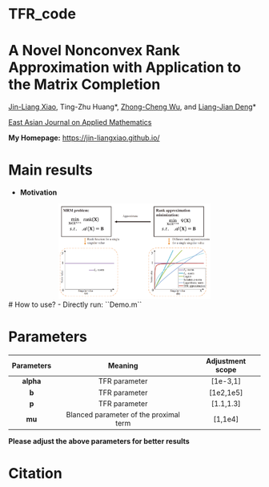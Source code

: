 # TFR_code
# A Novel Nonconvex Rank Approximation with Application to the Matrix Completion
[Jin-Liang Xiao](https://jin-liangxiao.github.io/), Ting-Zhu Huang*, [Zhong-Cheng Wu](https://zhongchengwu.github.io/), and [Liang-Jian Deng](https://liangjiandeng.github.io/)*

[East Asian Journal on Applied Mathematics](https://jin-liangxiao.github.io/)


**My Homepage:** https://jin-liangxiao.github.io/

# Main results

- **Motivation**

<div align="center">
<img src=https://github.com/Jin-liangXiao/Jin-liangXiao.github.io/blob/main/assets/img/eajam_tfr.png width=60% alt="ipi1"> 
</div>
# How to use?
- Directly run: ``Demo.m`` 

# Parameters

  | Parameters | Meaning | Adjustment scope |
  | :-----:| :----: | :----: |
  | **alpha** | TFR parameter | [1e-3,1] |
  | **b** | TFR parameter | [1e2,1e5] |
  | **p** | TFR parameter  | [1.1,1.3] |
  | **mu** | Blanced parameter of the proximal term | [1,1e4] |

**Please adjust the above parameters for better results**
 
# Citation
```bibtex

```
